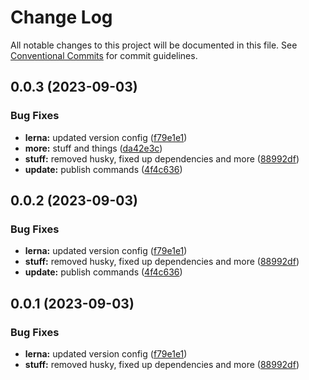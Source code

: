 # Change Log

All notable changes to this project will be documented in this file.
See [Conventional Commits](https://conventionalcommits.org) for commit guidelines.

## 0.0.3 (2023-09-03)

### Bug Fixes

-   **lerna:** updated version config ([f79e1e1](https://github.com/InfinityBotList/node-sdk/commit/f79e1e153fae2bd201bce95c596d91744f972e26))
-   **more:** stuff and things ([da42e3c](https://github.com/InfinityBotList/node-sdk/commit/da42e3cc763c36307729c15364e29f065e132b65))
-   **stuff:** removed husky, fixed up dependencies and more ([88992df](https://github.com/InfinityBotList/node-sdk/commit/88992df3aaaca49a57713f6b9257df7fb9079cbe))
-   **update:** publish commands ([4f4c636](https://github.com/InfinityBotList/node-sdk/commit/4f4c6363fb0ce2943595a9003c7be3b4eb8e6013))

## 0.0.2 (2023-09-03)

### Bug Fixes

-   **lerna:** updated version config ([f79e1e1](https://github.com/InfinityBotList/node-sdk/commit/f79e1e153fae2bd201bce95c596d91744f972e26))
-   **stuff:** removed husky, fixed up dependencies and more ([88992df](https://github.com/InfinityBotList/node-sdk/commit/88992df3aaaca49a57713f6b9257df7fb9079cbe))
-   **update:** publish commands ([4f4c636](https://github.com/InfinityBotList/node-sdk/commit/4f4c6363fb0ce2943595a9003c7be3b4eb8e6013))

## 0.0.1 (2023-09-03)

### Bug Fixes

-   **lerna:** updated version config ([f79e1e1](https://github.com/InfinityBotList/node-sdk/commit/f79e1e153fae2bd201bce95c596d91744f972e26))
-   **stuff:** removed husky, fixed up dependencies and more ([88992df](https://github.com/InfinityBotList/node-sdk/commit/88992df3aaaca49a57713f6b9257df7fb9079cbe))
